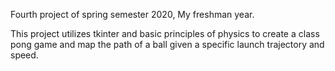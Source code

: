 Fourth project of spring semester 2020, My freshman year.

This project utilizes tkinter and basic principles of physics to create a class pong game and map the path of a ball given a specific launch trajectory and speed.
